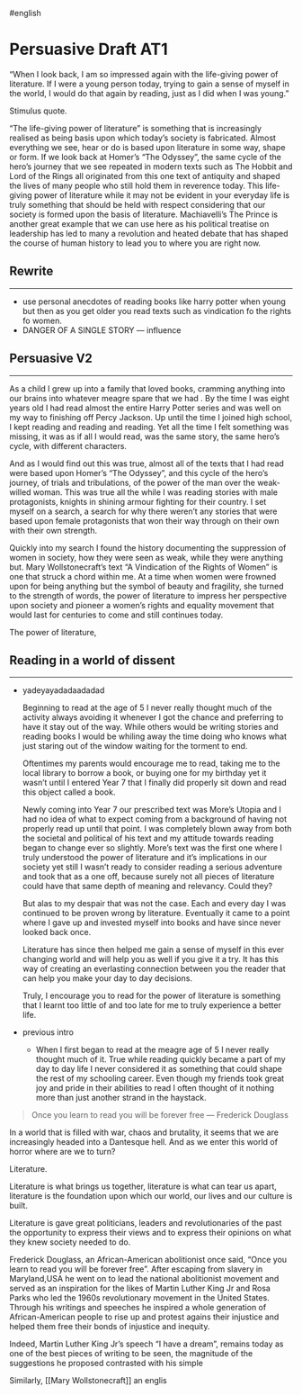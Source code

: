 #english 
# Persuasive Draft AT1

“When I look back, I am so impressed again with the life-giving power of literature. If I were a young person today, trying to gain a sense of myself in the world, I would do that again by reading, just as I did when I was young.”

Stimulus quote. 

“The life-giving power of literature” is something that is increasingly realised as being basis upon which today’s society is fabricated. Almost everything we see, hear or do is based upon literature in some way, shape or form. If we look back at Homer’s “The Odyssey”, the same cycle of the hero’s journey that we see repeated in modern texts such as The Hobbit and Lord of the Rings all originated from this one text of antiquity and shaped the lives of many people who still hold them in reverence today. This life-giving power of literature while it may not be evident in your everyday life is truly something that should be held with respect considering that our society is formed upon the basis of literature. Machiavelli’s The Prince is another great example that we can use here as his political treatise on leadership has led to many a revolution and heated debate that has shaped the course of human history to lead you to where you are right now.

## Rewrite

---

- use personal anecdotes of reading books like harry potter when young but then as you get older you read texts such as vindication fo the rights fo women.
- DANGER OF A SINGLE STORY —  influence

## Persuasive V2

---

As a child I grew up into a family that loved books, cramming anything into our brains into whatever meagre spare that we had . By the time I was eight years old I had read almost the entire Harry Potter series and was well on my way to finishing off Percy Jackson. Up until the time I joined high school, I kept reading and reading and reading. Yet all the time I felt something was missing, it was as if all I would read, was the same story, the same hero’s cycle, with different characters. 

And as I would find out this was true, almost all of the texts that I had read were based upon Homer’s “The Odyssey”, and this cycle of the hero’s journey, of trials and tribulations, of the power of the man over the weak-willed woman. This was true all the while I was reading stories with male protagonists, knights in shining armour fighting for their country. I set myself on a search, a search for why there weren’t any stories that were based upon female protagonists that won their way through on their own with their own strength. 

Quickly into my search I found the history documenting the suppression of women in society, how they were seen as weak, while they were anything but. Mary Wollstonecraft’s text “A Vindication of the Rights of Women” is one that struck a chord within me. At a time when women were frowned upon for being anything but the symbol of beauty and fragility, she turned to the strength of words, the power of literature to impress her perspective upon society and pioneer a women’s rights and equality movement that would last for centuries to come and still continues today. 

The power of literature, 

## Reading in a world of dissent

---

- yadeyayadadaadadad
    
    Beginning to read at the age of 5 I never really thought much of the activity always avoiding it whenever I got the chance and preferring to have it stay out of the way. While others would be writing stories and reading books I would be whiling away the time doing who knows what just staring out of the window waiting for the torment to end. 
    
    Oftentimes my parents would encourage me to read, taking me to the local library to borrow a book, or buying one for my birthday yet it wasn’t until I entered Year 7 that I finally did properly sit down and read this object called a book. 
    
    Newly coming into Year 7 our prescribed text was More’s Utopia and I had no idea of what to expect coming from a background of having not properly read up until that point. I was completely blown away from both the societal and political of his text and my attitude towards reading began to change ever so slightly. More’s text was the first one where I truly understood the power of literature and it’s implications in our society yet still I wasn’t ready to consider reading a serious adventure and took that as a one off, because surely not all pieces of literature could have that same depth of meaning and relevancy. Could they?
    
    But alas to my despair that was not the case. Each and every day I was continued to be proven wrong by literature. Eventually it came to a point where I gave up and invested myself into books and have since never looked back once. 
    
    Literature has since then helped me gain a sense of myself in this ever changing world and will help you as well if you give it a try. It has this way of creating an everlasting connection between you the reader that can help you make your day to day decisions. 
    
    Truly, I encourage you to read for the power of literature is something that I learnt too little of and too late for me to truly experience a better life. 
    
- previous intro
    - When I first began to read at the meagre age of 5 I never really thought much of it. True while reading quickly became a part of my day to day life I never considered it as something that could shape the rest of my schooling career. Even though my friends took great joy and pride in their abilities to read I often thought of it nothing more than just another strand in the haystack.

> Once you learn to read you will be forever free — Frederick Douglass
> 

In a world that is filled with war, chaos and brutality, it seems that we are increasingly headed into a Dantesque hell. And as we enter this world of horror where are we to turn?

Literature. 

Literature is what brings us together, literature is what can tear us apart, literature is the foundation upon which our world, our lives and our culture is built. 

Literature is gave great politicians, leaders and revolutionaries of the past the opportunity to express their views and to express their opinions on what they knew society needed to do.

Frederick Douglass, an African-American abolitionist once said, “Once you learn to read you will be forever free”. After escaping from slavery in Maryland,USA he went on to lead the national abolitionist movement and served as an inspiration for the likes of Martin Luther King Jr and Rosa Parks who led the 1960s revolutionary movement in the United States. Through his writings and speeches he inspired a whole generation of African-American people to rise up and protest agains their injustice and helped them free their bonds of injustice and inequity. 

Indeed, Martin Luther King Jr’s speech “I have a dream”, remains today as one of the best pieces of writing to be seen, the magnitude of the suggestions he proposed contrasted with his simple 

Similarly, [[Mary Wollstonecraft]] an englis